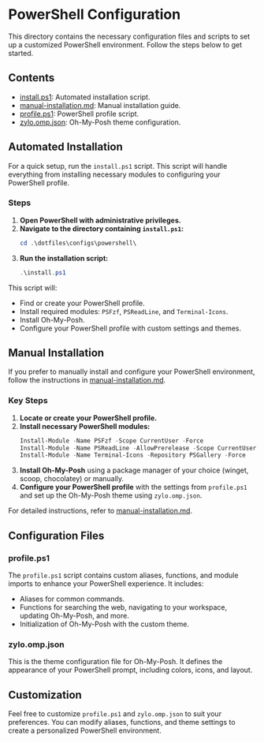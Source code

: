 # PowerShell Configuration

This directory contains the necessary configuration files and scripts to set up a customized PowerShell environment. Follow the steps below to get started.

## Contents

- [install.ps1](install.ps1): Automated installation script.
- [manual-installation.md](manual-installation.md): Manual installation guide.
- [profile.ps1](profile.ps1): PowerShell profile script.
- [zylo.omp.json](zylo.omp.json): Oh-My-Posh theme configuration.

## Automated Installation

For a quick setup, run the `install.ps1` script. This script will handle everything from installing necessary modules to configuring your PowerShell profile.

### Steps

1. **Open PowerShell with administrative privileges.**
2. **Navigate to the directory containing `install.ps1`:**
   ```powershell
   cd .\dotfiles\configs\powershell\
   ```
3. **Run the installation script:**
   ```powershell
   .\install.ps1
   ```

This script will:

- Find or create your PowerShell profile.
- Install required modules: `PSFzf`, `PSReadLine`, and `Terminal-Icons`.
- Install Oh-My-Posh.
- Configure your PowerShell profile with custom settings and themes.

## Manual Installation

If you prefer to manually install and configure your PowerShell environment, follow the instructions in [manual-installation.md](manual-installation.md).

### Key Steps

1. **Locate or create your PowerShell profile.**
2. **Install necessary PowerShell modules:**
   ```powershell
   Install-Module -Name PSFzf -Scope CurrentUser -Force
   Install-Module -Name PSReadLine -AllowPrerelease -Scope CurrentUser -Force -SkipPublisherCheck
   Install-Module -Name Terminal-Icons -Repository PSGallery -Force
   ```
3. **Install Oh-My-Posh** using a package manager of your choice (winget, scoop, chocolatey) or manually.
4. **Configure your PowerShell profile** with the settings from `profile.ps1` and set up the Oh-My-Posh theme using `zylo.omp.json`.

For detailed instructions, refer to [manual-installation.md](manual-installation.md).

## Configuration Files

### profile.ps1

The `profile.ps1` script contains custom aliases, functions, and module imports to enhance your PowerShell experience. It includes:

- Aliases for common commands.
- Functions for searching the web, navigating to your workspace, updating Oh-My-Posh, and more.
- Initialization of Oh-My-Posh with the custom theme.

### zylo.omp.json

This is the theme configuration file for Oh-My-Posh. It defines the appearance of your PowerShell prompt, including colors, icons, and layout.

## Customization

Feel free to customize `profile.ps1` and `zylo.omp.json` to suit your preferences. You can modify aliases, functions, and theme settings to create a personalized PowerShell environment.
